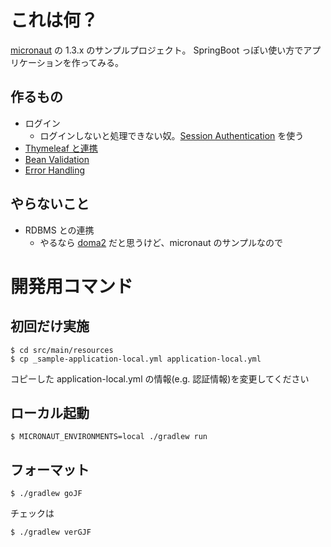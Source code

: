 # これは何？

[micronaut](https://micronaut.io/) の 1.3.x のサンプルプロジェクト。
SpringBoot っぽい使い方でアプリケーションを作ってみる。

## 作るもの

* ログイン
    * ログインしないと処理できない奴。[Session Authentication](https://micronaut-projects.github.io/micronaut-security/latest/guide/#session) を使う
* [Thymeleaf と連携](https://micronaut-projects.github.io/micronaut-views/latest/guide/#thymeleaf)
* [Bean Validation](https://docs.micronaut.io/1.2.6/guide/index.html#beanValidation)
* [Error Handling](https://docs.micronaut.io/1.2.6/guide/index.html#errorHandling)

## やらないこと

* RDBMS との連携
    * やるなら [doma2](https://doma.readthedocs.io/en/latest/) だと思うけど、micronaut のサンプルなので

# 開発用コマンド

## 初回だけ実施

```
$ cd src/main/resources
$ cp _sample-application-local.yml application-local.yml
```

コピーした application-local.yml の情報(e.g. 認証情報)を変更してください

## ローカル起動

```
$ MICRONAUT_ENVIRONMENTS=local ./gradlew run
```

## フォーマット

```
$ ./gradlew goJF
```

チェックは

```
$ ./gradlew verGJF
```
